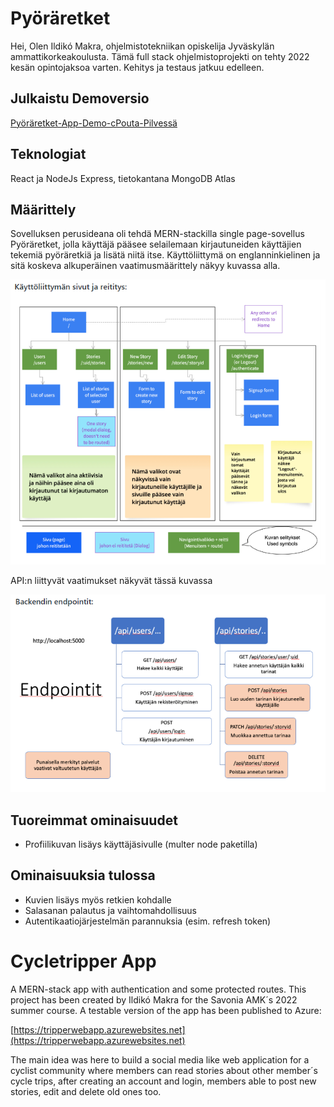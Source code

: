 # Pyöräretket

Hei,
Olen Ildikó Makra, ohjelmistotekniikan opiskelija Jyväskylän ammattikorkeakoulusta. Tämä full stack ohjelmistoprojekti on tehty 2022 kesän opintojaksoa varten. Kehitys ja testaus jatkuu edelleen. 

## Julkaistu Demoversio

[Pyöräretket-App-Demo-cPouta-Pilvessä](http://86.50.228.217/)

## Teknologiat

 React ja NodeJs Express, tietokantana MongoDB Atlas
 
  
 ## Määrittely
 
Sovelluksen perusideana oli tehdä MERN-stackilla single page-sovellus Pyöräretket, jolla käyttäjä pääsee selailemaan kirjautuneiden käyttäjien tekemiä pyöräretkiä ja lisätä niitä itse. Käyttöliittymä on englanninkielinen ja sitä koskeva alkuperäinen vaatimusmäärittely näkyy kuvassa alla.

![tripperUI.png](https://github.com/IldikoMakra/tripperApp/blob/cab5b8d2ae8ecafc1699e5deda14af92a02519da/tripperUI.png)


API:n liittyvät vaatimukset näkyvät tässä kuvassa

![tripper-api.png](https://github.com/IldikoMakra/tripperApp/blob/a2199ca0ea026f77345d92d1b62b39385c3e4543/tripper-api.png) 


## Tuoreimmat ominaisuudet

* Profiilikuvan lisäys käyttäjäsivulle (multer node paketilla)

## Ominaisuuksia tulossa

* Kuvien lisäys myös retkien kohdalle
* Salasanan palautus ja vaihtomahdollisuus
* Autentikaatiojärjestelmän parannuksia (esim. refresh token)


# Cycletripper App

A MERN-stack app with authentication and some protected routes. This project has been created by Ildikó Makra for the Savonia AMK´s 2022 summer course. A testable version of the app has been published to Azure: 

  [https://tripperwebapp.azurewebsites.net](https://tripperwebapp.azurewebsites.net)

The main idea was here to build a social media like web application for a cyclist community where members can read stories about other member´s cycle trips, after creating an account and login, members able to post new stories, edit and delete old ones too.
